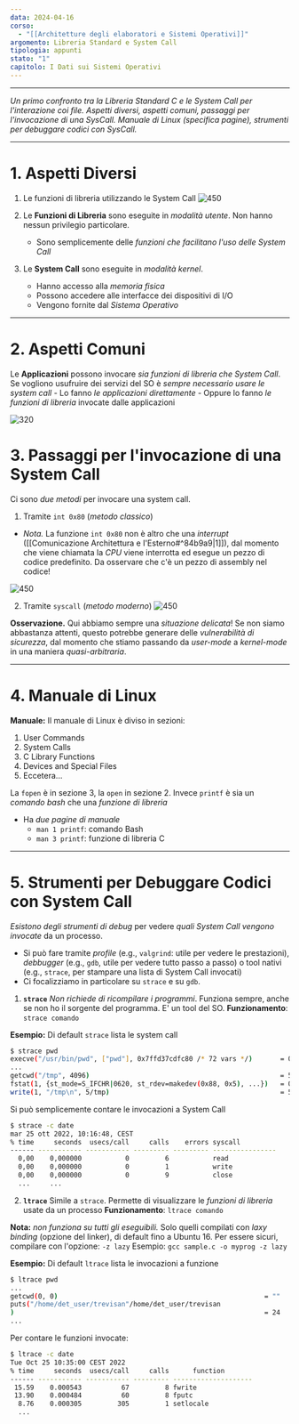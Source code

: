 ```yaml
---
data: 2024-04-16
corso:
  - "[[Architetture degli elaboratori e Sistemi Operativi]]"
argomento: Libreria Standard e System Call
tipologia: appunti
stato: "1"
capitolo: I Dati sui Sistemi Operativi
---
```

- - -
*Un primo confronto tra la Libreria Standard C e le System Call per l'interazione coi file. Aspetti diversi, aspetti comuni, passaggi per l'invocazione di una SysCall. Manuale di Linux (specifica pagine), strumenti per debuggare codici con SysCall.*
- - -
# 1. Aspetti Diversi
1. Le funzioni di libreria utilizzando le System Call
![450](images/printf-write.png)

2. Le **Funzioni di Libreria** sono eseguite in *modalità utente*. Non hanno nessun privilegio particolare.
	- Sono semplicemente delle *funzioni che facilitano l'uso delle System Call*

3. Le **System Call** sono eseguite in *modalità kernel*.
	- Hanno accesso alla *memoria fisica*
	- Possono accedere alle interfacce dei dispositivi di I/O
	- Vengono fornite dal *Sistema Operativo*

---
# 2. Aspetti Comuni
Le **Applicazioni** possono invocare *sia funzioni di libreria che System Call*.
Se vogliono usufruire dei servizi del SO è *sempre necessario usare le system call*
	- Lo fanno *le applicazioni direttamente*
	- Oppure lo fanno *le funzioni di libreria* invocate dalle applicazioni

![320](images/so-scheme.png)


# 3. Passaggi per l'invocazione di una System Call
Ci sono *due metodi* per invocare una system call. 

1. Tramite `int 0x80` (*metodo classico*)
- *Nota.* La funzione `int 0x80` non è altro che una *interrupt* ([[Comunicazione Architettura e I'Esterno#^84b9a9|1]]), dal momento che viene chiamata la *CPU* viene interrotta ed esegue un pezzo di codice predefinito. Da osservare che c'è un pezzo di assembly nel codice!

![450](images/system-call-steps-2.png)

2. Tramite `syscall` (*metodo moderno*)
![450](images/system-call-steps.png)

**Osservazione.** Qui abbiamo sempre una *situazione delicata*! Se non siamo abbastanza attenti, questo potrebbe generare delle *vulnerabilità di sicurezza*, dal momento che stiamo passando da *user-mode* a *kernel-mode* in una maniera *quasi-arbitraria*.

---
# 4. Manuale di Linux
**Manuale:**
Il manuale di Linux è diviso in sezioni:
1. User Commands
2. System Calls
3. C Library Functions
4. Devices and Special Files
5. Eccetera...

La `fopen` è in sezione $3$, la `open` in sezione $2$.
Invece `printf` è sia un *comando bash* che una *funzione di libreria*
- Ha *due pagine di manuale*
	- `man 1 printf`: comando Bash
	- `man 3 printf`: funzione di libreria C

---
# 5. Strumenti per Debuggare Codici con System Call
*Esistono degli strumenti di debug* per vedere *quali System Call vengono invocate* da un processo.
- Si può fare tramite *profile* (e.g., `valgrind`: utile per vedere le prestazioni), *debbugger* (e.g., `gdb`, utile per vedere tutto passo a passo) o tool nativi (e.g., `strace`, per stampare una lista di System Call invocati)
- Ci focalizziamo in particolare su `strace` e su `gdb`.

1. **`strace`**
*Non richiede di ricompilare i programmi*. Funziona sempre, anche se non ho il sorgente del programma. E' un tool del SO.
**Funzionamento**: `strace comando`

**Esempio:** Di default `strace` lista le system call 
```bash
$ strace pwd
execve("/usr/bin/pwd", ["pwd"], 0x7ffd37cdfc80 /* 72 vars */)       = 0
...
getcwd("/tmp", 4096)                                                = 5
fstat(1, {st_mode=S_IFCHR|0620, st_rdev=makedev(0x88, 0x5), ...})   = 0
write(1, "/tmp\n", 5/tmp)                                           = 5
```

Si può semplicemente contare le invocazioni a System Call
```bash
$ strace -c date
mar 25 ott 2022, 10:16:48, CEST
% time     seconds  usecs/call     calls    errors syscall
------ ----------- ----------- --------- --------- ----------------
  0,00    0,000000           0         6           read
  0,00    0,000000           0         1           write
  0,00    0,000000           0         9           close
  ...     ...
```

2. **`ltrace`**
Simile a `strace`. Permette di visualizzare le *funzioni di libreria* usate da un processo
**Funzionamento**: `ltrace comando`

**Nota:** *non funziona su tutti gli eseguibili.*
Solo quelli compilati con *laxy binding* (opzione del linker), di default fino a Ubuntu 16.
Per essere sicuri, compilare con l'opzione: `-z lazy`
Esempio: `gcc sample.c -o myprog -z lazy`

**Esempio:** Di default `ltrace` lista le invocazioni a funzione
```bash
$ ltrace pwd
...
getcwd(0, 0)                                                    = ""
puts("/home/det_user/trevisan"/home/det_user/trevisan
)                                                               = 24
...
```

Per contare le funzioni invocate:
```bash
$ ltrace -c date
Tue Oct 25 10:35:00 CEST 2022
% time     seconds  usecs/call     calls      function
------ ----------- ----------- --------- --------------------
 15.59    0.000543          67         8 fwrite
 13.90    0.000484          60         8 fputc
  8.76    0.000305         305         1 setlocale
  ...
```
